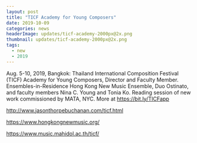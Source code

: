 ```yaml
---
layout: post
title: "TICF Academy for Young Composers"
date: 2019-10-09
categories: news
headerImage: updates/ticf-academy-2000px@2x.png
thumbnail: updates/ticf-academy-2000px@2x.png
tags:
  - new
  - 2019
---
```


Aug. 5-10, 2019, Bangkok: Thailand International Composition Festival (TICF) Academy for Young Composers, Director and Faculty Member. Ensembles-in-Residence Hong Kong New Music Ensemble, Duo Ostinato, and faculty members Nina C. Young and Tonia Ko. Reading session of new work commissioned by MATA, NYC. More at https://bit.ly/TICFapp

http://www.jasonthorpebuchanan.com/ticf.html

https://www.hongkongnewmusic.org/

https://www.music.mahidol.ac.th/ticf/
